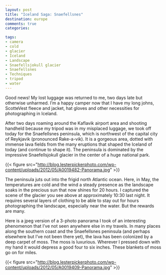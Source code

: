 ```yaml
---
layout: post
title: "Iceland Saga: Snaefellsnes"
destination: europe
comments: true
categories:

tags:
- camera
- cold
- glacier
- Iceland
- Landscape
- Snaefellsjokull glacier
- Snaefellsnes
- Techniques
- tripod
- water
---
```

Good news! My lost luggage was returned to me, two days late but otherwise unharmed. I’m a happy camper now that I have my long johns, ScotteVest fleece and jacket, hat gloves and other necessities for photographing in Iceland.

After two days roaming around the Kaflavik airport area and shooting handheld because my tripod was in my misplaced luggage, we took off today for the Snaefellsnes peninsula, which is northwest of the capital city of Reykjavik (pronounced Rake-a-vik). It is a gorgeous area, dotted with immense lava fields from the many eruptions that shaped the Iceland of today (and continue to shape it). The peninsula is dominated by the impressive Snaefellsjokull glacier in the center of a huge national park.

{{< figure src="http://blog.lesterpickerphoto.com/wp-content/uploads/2012/05/A0019482-Panorama.jpg" >}}

The peninsula juts out into the frigid north Atlantic ocean. Here, in May, the temperatures are cold and the wind a steady presence as the landscape soaks in the precious sun that now shines for 20 hours. I captured the scene of the glacier you see above at approximately 10:30 last night. It requires several layers of clothing to be able to stay out for hours photographing the landscape, especially near the water. But the rewards are many.

Here is a jpeg version of a 3-photo panorama I took of an interesting phenomenon that I’ve not seen anywhere else in my travels. In many places along the southern coast and the Snaefellsnes peninsula (and perhaps elsewhere but I’ve not been there yet), the lava has been colonized by a deep carpet of moss. The moss is luxurious. Wherever I pressed down with my hand it would depress a good four to six inches. These blankets of moss go on for miles.

{{< figure src="http://blog.lesterpickerphoto.com/wp-content/uploads/2012/05/A0019409-Panorama.jpg" >}}